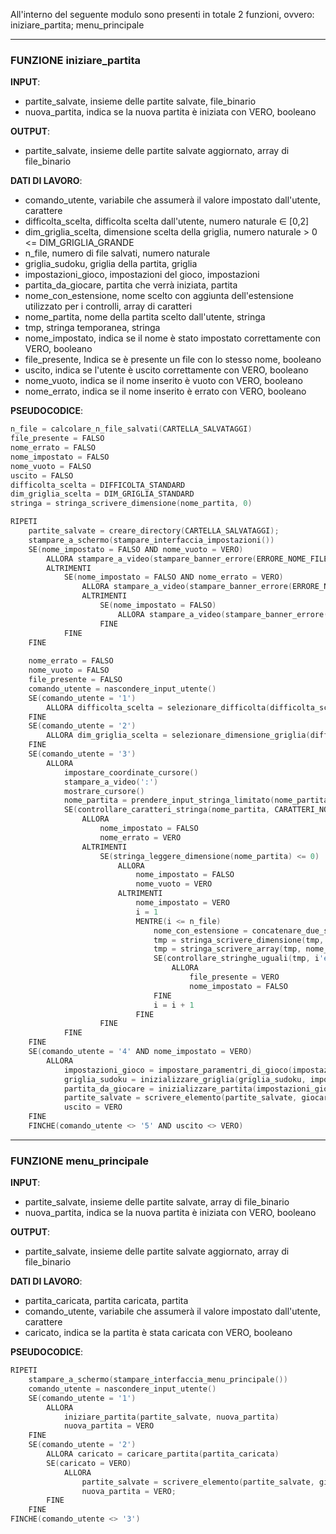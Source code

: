 All'interno del seguente modulo sono presenti in totale 2 funzioni, ovvero: iniziare_partita; menu_principale

---
### FUNZIONE  iniziare_partita
**INPUT**:
- partite_salvate, insieme delle partite salvate, file_binario
- nuova_partita, indica se la nuova partita è iniziata con VERO, booleano

**OUTPUT**:
- partite_salvate, insieme delle partite salvate aggiornato, array di file_binario

**DATI DI LAVORO**:
- comando_utente, variabile che assumerà il valore impostato dall'utente, carattere
- difficolta_scelta, difficolta scelta dall'utente, numero naturale $\in$ \[0,2]
- dim_griglia_scelta, dimensione scelta della griglia, numero naturale > 0 <= DIM_GRIGLIA_GRANDE
- n_file, numero di file salvati, numero naturale
- griglia_sudoku, griglia della partita, griglia
- impostazioni_gioco, impostazioni del gioco, impostazioni
- partita_da_giocare, partita che verrà iniziata, partita
- nome_con_estensione, nome scelto con aggiunta dell'estensione utilizzato per i controlli, array di caratteri
- nome_partita, nome della partita scelto dall'utente, stringa
- tmp, stringa temporanea, stringa
- nome_impostato, indica se il nome è stato impostato correttamente con VERO, booleano
- file_presente, Indica se è presente un file con lo stesso nome, booleano
- uscito, indica se l'utente è uscito correttamente con VERO, booleano
- nome_vuoto, indica se il nome inserito è vuoto con VERO, booleano
- nome_errato, indica se il nome inserito è errato con VERO, booleano

**PSEUDOCODICE**:
```C
n_file = calcolare_n_file_salvati(CARTELLA_SALVATAGGI)
file_presente = FALSO
nome_errato = FALSO
nome_impostato = FALSO
nome_vuoto = FALSO
uscito = FALSO
difficolta_scelta = DIFFICOLTA_STANDARD
dim_griglia_scelta = DIM_GRIGLIA_STANDARD
stringa = stringa_scrivere_dimensione(nome_partita, 0)

RIPETI
	partite_salvate = creare_directory(CARTELLA_SALVATAGGI);
	stampare_a_schermo(stampare_interfaccia_impostazioni())  
	SE(nome_impostato = FALSO AND nome_vuoto = VERO)
		ALLORA stampare_a_video(stampare_banner_errore(ERRORE_NOME_FILE_VUOTO))
		ALTRIMENTI 
			SE(nome_impostato = FALSO AND nome_errato = VERO)
				ALLORA stampare_a_video(stampare_banner_errore(ERRORE_NOME_FILE_ERRATO))
				ALTRIMENTI 
					SE(nome_impostato = FALSO)
						ALLORA stampare_a_video(stampare_banner_errore(ERRORE_NOME_FILE))
					FINE
			FINE
	FINE
	
	nome_errato = FALSO
	nome_vuoto = FALSO
	file_presente = FALSO
	comando_utente = nascondere_input_utente()
	SE(comando_utente = '1')
		ALLORA difficolta_scelta = selezionare_difficolta(difficolta_scelta)
	FINE
	SE(comando_utente = '2')
		ALLORA dim_griglia_scelta = selezionare_dimensione_griglia(difficolta_scelta)
	FINE
	SE(comando_utente = '3')
		ALLORA 
			impostare_coordinate_cursore()
			stampare_a_video(':')
			mostrare_cursore()
			nome_partita = prendere_input_stringa_limitato(nome_partita, DIM_MAX_STRINGA - calcolare_lunghezza_array_caratteri(ESTENSIONE_FILE))
			SE(controllare_caratteri_stringa(nome_partita, CARATTERI_NOME_FILE_NON_AMMESSI) = FALSO)
				ALLORA 
					nome_impostato = FALSO 
					nome_errato = VERO
				ALTRIMENTI 
					SE(stringa_leggere_dimensione(nome_partita) <= 0)
						ALLORA 
							nome_impostato = FALSO
							nome_vuoto = VERO
						ALTRIMENTI 
							nome_impostato = VERO
							i = 1
							MENTRE(i <= n_file)
								nome_con_estensione = concatenare_due_stringhe(stringa_leggere_array(nome_partita), ESTENSIONE_FILE)
								tmp = stringa_scrivere_dimensione(tmp, calcolare_lunghezza_array_caratteri(nome_con_estensione))
								tmp = stringa_scrivere_array(tmp, nome_con_estensione, caloclare_lunghezza_array(nome_con_estensione))
								SE(controllare_stringhe_uguali(tmp, i'esima posizione di partite_salvate) = VERO)
									ALLORA
										file_presente = VERO
										nome_impostato = FALSO
								FINE
								i = i + 1
							FINE
					FINE		
			FINE
	FINE
	SE(comando_utente = '4' AND nome_impostato = VERO)
		ALLORA 
			impostazioni_gioco = impostare_paramentri_di_gioco(impostazioni_gioco, difficolta_scelta, dim_griglia_scelta)
			griglia_sudoku = inizializzare_griglia(griglia_sudoku, impostazioni_gioco)
			partita_da_giocare = inizializzare_partita(impostazioni_gioco, griglia_sudoku, nome_partita, partita_da_giocare)
			partite_salvate = scrivere_elemento(partite_salvate, giocare_partita(partita_da_giocare), nuova_partita)
			uscito = VERO
	FINE
	FINCHE(comando_utente <> '5' AND uscito <> VERO)
```
---
### FUNZIONE  menu_principale
**INPUT**:
- partite_salvate, insieme delle partite salvate, array di file_binario
- nuova_partita, indica se la nuova partita è iniziata con VERO, booleano

**OUTPUT**:
- partite_salvate, insieme delle partite salvate aggiornato, array di file_binario

**DATI DI LAVORO**:
- partita_caricata, partita caricata, partita
- comando_utente, variabile che assumerà il valore impostato dall'utente, carattere
- caricato, indica se la partita è stata caricata con VERO, booleano

**PSEUDOCODICE**:
```C
RIPETI
	stampare_a_schermo(stampare_interfaccia_menu_principale())	
	comando_utente = nascondere_input_utente()
	SE(comando_utente = '1')
		ALLORA 
			iniziare_partita(partite_salvate, nuova_partita)
			nuova_partita = VERO
	FINE
	SE(comando_utente = '2')
		ALLORA caricato = caricare_partita(partita_caricata)
		SE(caricato = VERO)
			ALLORA 
				partite_salvate = scrivere_elemento(partite_salvate, giocare_partita(partita_caricata), nuova_partita)	
				nuova_partita = VERO;
		FINE
	FINE
FINCHE(comando_utente <> '3')
```